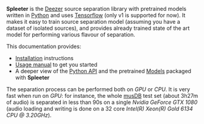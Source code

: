 **Spleeter** is the [Deezer](https://www.deezer.com/) source separation library with pretrained models written in [Python](https://www.python.org/) and uses [Tensorflow](tensorflow.org/) (only v1 is supported for now). It makes it easy to train source separation model (assuming you have a dataset of isolated sources), and provides already trained state of the art model for performing various flavour of separation.

This documentation provides:
 * [Installation](../1.-Installation) instructions
 * [Usage manual](../2.-Getting-started) to get you started
 * A deeper view of the [Python API](../4.-API-Reference) and the pretrained [Models](../3.-Models) packaged with **Spleeter**

The separation process can be performed both on *GPU* or *CPU*. It is very fast when run on *GPU*: for instance, the whole [musDB](https://sigsep.github.io/datasets/musdb.html) test set (about 3h27m of audio) is separated in less than 90s on a single *Nvidia GeForce GTX 1080* (audio loading and writing is done on a 32 core *Intel(R) Xeon(R) Gold 6134 CPU @ 3.20GHz*).